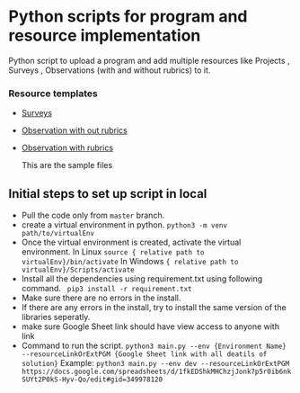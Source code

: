 # Python scripts for program and resource implementation

Python script to upload a program and add multiple resources like Projects , Surveys , Observations (with and without rubrics) to it.

### Resource templates

- [Surveys](https://docs.google.com/spreadsheets/d/1iA0lm_jq0IAgrvZRed8Vdj3uVdtvKAqni-SshiPbCo4/edit?usp=share_link)
- [Observation with out rubrics](https://docs.google.com/spreadsheets/d/1SuVYi4jmTMKAxR3uK-OA5SmkagCBmZZpaazBAylyxuI/edit#gid=2105966740)
- [Observation with rubrics](https://docs.google.com/spreadsheets/d/18QOcMMszRatkKbbElMkrOn18ntbo6bkMwAB17UD5XKM/edit#gid=283741602)

  This are the sample files

## Initial steps to set up script in local

- Pull the code only from `master` branch.
- create a virtual environment in python.
  `python3 -m venv path/to/virtualEnv`
- Once the virtual environment is created, activate the virtual environment.
  In Linux
  `source { relative path to virtualEnv}/bin/activate`
  In Windows
  `{ relative path to virtualEnv}/Scripts/activate`
- Install all the dependencies using requirement.txt using following command.
  ` pip3 install -r requirement.txt`
- Make sure there are no errors in the install.
- If there are any errors in the install, try to install the same version of the libraries seperatly.
- make sure Google Sheet link should have view access to anyone with link
- Command to run the script.
  `python3 main.py --env {Environment Name} --resourceLinkOrExtPGM {Google Sheet link with all deatils of solution}`
  Example:
  `python3 main.py --env dev --resourceLinkOrExtPGM https://docs.google.com/spreadsheets/d/1fkEDShkMHChzjJonk7p5r0ib6nkSUYt2P0kS-Hyv-Qo/edit#gid=349978120`
